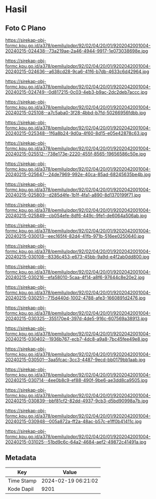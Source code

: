 # Hasil

## Foto C Plano

https://sirekap-obj-formc.kpu.go.id/a378/pemilu/pdpr/92/02/04/20/01/9202042001004-20240215-024438--73a219ae-2a46-4944-9917-1e073038698e.jpg

https://sirekap-obj-formc.kpu.go.id/a378/pemilu/pdpr/92/02/04/20/01/9202042001004-20240215-024636--a638cd28-9ca6-41f6-b7db-4633c6d42964.jpg

https://sirekap-obj-formc.kpu.go.id/a378/pemilu/pdpr/92/02/04/20/01/9202042001004-20240215-024749--0d817215-0c03-4eb3-b9ac-2dc2deb7accc.jpg

https://sirekap-obj-formc.kpu.go.id/a378/pemilu/pdpr/92/02/04/20/01/9202042001004-20240215-025108--a7c5aba0-3f28-4bbd-b7fd-50266956fdbb.jpg

https://sirekap-obj-formc.kpu.go.id/a378/pemilu/pdpr/92/02/04/20/01/9202042001004-20240215-025348--1f6a8b24-9d0a-4f60-8d15-e05e42878c63.jpg

https://sirekap-obj-formc.kpu.go.id/a378/pemilu/pdpr/92/02/04/20/01/9202042001004-20240215-025512--738e173e-2220-455f-8565-19656586c50e.jpg

https://sirekap-obj-formc.kpu.go.id/a378/pemilu/pdpr/92/02/04/20/01/9202042001004-20240215-025647--24de7969-992e-40ca-85ad-68245635be4b.jpg

https://sirekap-obj-formc.kpu.go.id/a378/pemilu/pdpr/92/02/04/20/01/9202042001004-20240215-025803--d285d4fe-1b1f-4fa1-a890-8d1370199f71.jpg

https://sirekap-obj-formc.kpu.go.id/a378/pemilu/pdpr/92/02/04/20/01/9202042001004-20240215-025849--cb054efe-8df6-449c-9fe1-de6064a506ab.jpg

https://sirekap-obj-formc.kpu.go.id/a378/pemilu/pdpr/92/02/04/20/01/9202042001004-20240215-030013--eec165f4-82d4-41fb-971b-516ee0250640.jpg

https://sirekap-obj-formc.kpu.go.id/a378/pemilu/pdpr/92/02/04/20/01/9202042001004-20240215-030108--8336c453-e673-45bb-9a9d-e4f2ab0dd800.jpg

https://sirekap-obj-formc.kpu.go.id/a378/pemilu/pdpr/92/02/04/20/01/9202042001004-20240215-030216--efa58010-5caa-4f14-a8f6-97644c8e20e2.jpg

https://sirekap-obj-formc.kpu.go.id/a378/pemilu/pdpr/92/02/04/20/01/9202042001004-20240215-030251--715d440d-1002-4788-afe3-1660891d2476.jpg

https://sirekap-obj-formc.kpu.go.id/a378/pemilu/pdpr/92/02/04/20/01/9202042001004-20240215-030325--355170e4-397d-4de5-916c-607569a38913.jpg

https://sirekap-obj-formc.kpu.go.id/a378/pemilu/pdpr/92/02/04/20/01/9202042001004-20240215-030402--1936b767-ecb7-4dc8-a9a8-7bc45fee49e8.jpg

https://sirekap-obj-formc.kpu.go.id/a378/pemilu/pdpr/92/02/04/20/01/9202042001004-20240215-030501--3aa5fcac-3cc3-4487-9ecd-bb0179bb1aab.jpg

https://sirekap-obj-formc.kpu.go.id/a378/pemilu/pdpr/92/02/04/20/01/9202042001004-20240215-030714--4ee0b8c9-ef88-490f-9be6-ae3dd8ca9505.jpg

https://sirekap-obj-formc.kpu.go.id/a378/pemilu/pdpr/92/02/04/20/01/9202042001004-20240215-030839--bbf81cf2-82dd-4937-9cb3-d5bd90998a7b.jpg

https://sirekap-obj-formc.kpu.go.id/a378/pemilu/pdpr/92/02/04/20/01/9202042001004-20240215-030948--005a872a-ff2a-48ac-b57c-e1ff0b41411c.jpg

https://sirekap-obj-formc.kpu.go.id/a378/pemilu/pdpr/92/02/04/20/01/9202042001004-20240215-031025--51bd9c6c-64a2-4684-aef2-49872c41491a.jpg


## Metadata

| Key        | Value               |
| ---------- | ------------------- |
| Time Stamp | 2024-02-19 06:21:02 |
| Kode Dapil | 9201                |



